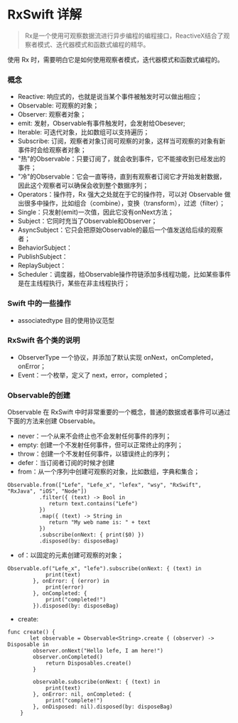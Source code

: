 # RxSwift 详解

> Rx是一个使用可观察数据流进行异步编程的编程接口，ReactiveX结合了观察者模式、迭代器模式和函数式编程的精华。

使用 Rx 时，需要明白它是如何使用观察者模式，迭代器模式和函数式编程的。

### 概念

- Reactive: 响应式的，也就是说当某个事件被触发时可以做出相应；
- Observable: 可观察的对象；
- Observer: 观察者对象；
- emit: 发射，Observable有事件触发时，会发射给Obesever;
- Iterable: 可迭代对象，比如数组可以支持遍历；
- Subscribe: 订阅，观察者对象订阅可观察的对象，这样当可观察的对象有新事件时会给观察者对象；
- "热"的Observable：只要订阅了，就会收到事件，它不能接收到已经发出的事件；
- "冷"的Observable：它会一直等待，直到有观察者订阅它才开始发射数据，因此这个观察者可以确保会收到整个数据序列；
- Operators：操作符，Rx 强大之处就在于它的操作符，可以对 Observable 做出很多中操作，比如组合（combine），变换（transform），过滤（filter）；
- Single：只发射(emit)一次值，因此它没有onNext方法；
- Subject：它同时充当了Observable和Observer；
- AsyncSubject：它只会把原始Observable的最后一个值发送给后续的观察者；
- BehaviorSubject：
- PublishSubject：
- ReplaySubject：
- Scheduler：调度器，给Observable操作符链添加多线程功能，比如某些事件是在主线程执行，某些在非主线程执行；

### Swift 中的一些操作

- associatedtype 目的使用协议范型

### RxSwift 各个类的说明

- ObserverType 一个协议，并添加了默认实现 onNext，onCompleted，onError；
- Event：一个枚举，定义了 next，error，completed；


### Observable的创建

Observable 在 RxSwift 中时非常重要的一个概念，普通的数据或者事件可以通过下面的方法来创建 Observable。

- never：一个从来不会终止也不会发射任何事件的序列；
- empty: 创建一个不发射任何事件，但可以正常终止的序列；
- throw：创建一个不发射任何事件，以错误终止的序列；
- defer：当订阅者订阅的时候才创建
- from：从一个序列中创建可观察的对象，比如数组，字典和集合；

```
Observable.from(["Lefe", "Lefe_x", "lefex", "wsy", "RxSwift", "RxJava", "iOS", "Node"])
          .filter({ (text) -> Bool in
             return text.contains("Lefe")
          })
          .map({ (text) -> String in
             return "My web name is: " + text
          })
          .subscribe(onNext: { print($0) })
          .disposed(by: disposeBag)
```

- of：以固定的元素创建可观察的对象；

```
Observable.of("Lefe_x", "lefe").subscribe(onNext: { (text) in
            print(text)
        }, onError: { (error) in
            print(error)
        }, onCompleted: {
            print("completed!")
        }).disposed(by: disposeBag)
```

- create:

```
func create() {
       let observable = Observable<String>.create { (observer) -> Disposable in
        observer.onNext("Hello lefe, I am here!")
        observer.onCompleted()
            return Disposables.create()
        }
        
        observable.subscribe(onNext: { (text) in
            print(text)
        }, onError: nil, onCompleted: {
            print("complete!")
        }, onDisposed: nil).disposed(by: disposeBag)
    }
```
